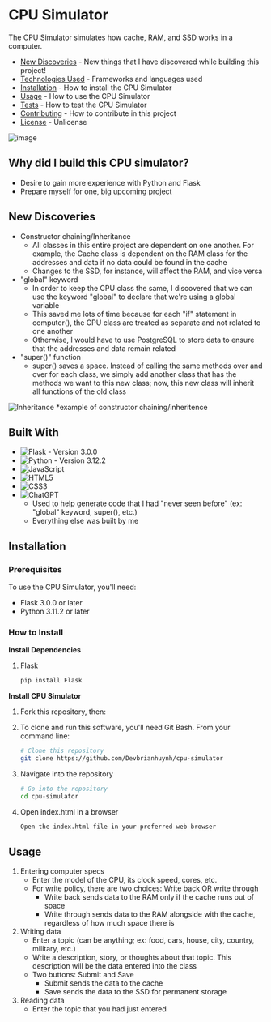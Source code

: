 # CPU Simulator
The CPU Simulator simulates how cache, RAM, and SSD works in a computer.  
- [New Discoveries](#discoveries) - New things that I have discovered while building this project!
- [Technologies Used](#technologies) - Frameworks and languages used
- [Installation](#installation) - How to install the CPU Simulator
- [Usage](#usage) - How to use the CPU Simulator
- [Tests](#tests) - How to test the CPU Simulator
- [Contributing](#contributing) - How to contribute in this project
- [License](#license) - Unlicense  

![image](https://github.com/Devbrianhuynh/cpu-simulator/assets/145720981/978fa604-1a7f-4961-a43b-c35c9da7afa8)

## Why did I build this CPU simulator?
- Desire to gain more experience with Python and Flask
- Prepare myself for one, big upcoming project

<a name='discoveries'></a>
## New Discoveries
- Constructor chaining/Inheritance
  - All classes in this entire project are dependent on one another. For example, the Cache class is dependent on the RAM class for the addresses and data if no data could be found in the cache
  - Changes to the SSD, for instance, will affect the RAM, and vice versa
- "global" keyword
   - In order to keep the CPU class the same, I discovered that we can use the keyword "global" to declare that we're using a global variable
   - This saved me lots of time because for each "if" statement in computer(), the CPU class are treated as separate and not related to one another
   - Otherwise, I would have to use PostgreSQL to store data to ensure that the addresses and data remain related
- "super()" function
  - super() saves a space. Instead of calling the same methods over and over for each class, we simply add another class that has the methods we want to this new class; now, this new class will inherit all functions of the old class  

![Inheritance](https://github.com/Devbrianhuynh/cpu-simulator/assets/145720981/ec3a4a7c-ad56-462f-9ea9-fb3cddc7da18)
*example of constructor chaining/inheritence

<a name='technologies'></a>
## Built With
- ![Flask](https://img.shields.io/badge/flask-%23000.svg?style=for-the-badge&logo=flask&logoColor=white) - Version 3.0.0
- ![Python](https://img.shields.io/badge/python-3670A0?style=for-the-badge&logo=python&logoColor=ffdd54) - Version 3.12.2
- ![JavaScript](https://img.shields.io/badge/javascript-%23323330.svg?style=for-the-badge&logo=javascript&logoColor=%23F7DF1E)
- ![HTML5](https://img.shields.io/badge/html5-%23E34F26.svg?style=for-the-badge&logo=html5&logoColor=white)
- ![CSS3](https://img.shields.io/badge/css3-%231572B6.svg?style=for-the-badge&logo=css3&logoColor=white)
- ![ChatGPT](https://img.shields.io/badge/chatGPT-74aa9c?style=for-the-badge&logo=openai&logoColor=white)
  - Used to help generate code that I had "never seen before" (ex: "global" keyword, super(), etc.)
  - Everything else was built by me

<a name='installation'></a>
## Installation
### Prerequisites
To use the CPU Simulator, you'll need:
- Flask 3.0.0 or later
- Python 3.11.2 or later

### How to Install  
**Install Dependencies**  

1. Flask
   ```bash
   pip install Flask
   ```

**Install CPU Simulator**  

1. Fork this repository, then:

2. To clone and run this software, you'll need Git Bash. From your command line:
    ```bash
    # Clone this repository
    git clone https://github.com/Devbrianhuynh/cpu-simulator
    ```
3. Navigate into the repository
    ```bash
    # Go into the repository
    cd cpu-simulator
    ```
4. Open index.html in a browser
    ```txt
    Open the index.html file in your preferred web browser
    ```

<a name='usage'></a>
## Usage
1. Entering computer specs
   - Enter the model of the CPU, its clock speed, cores, etc.
   - For write policy, there are two choices: Write back OR write through
     - Write back sends data to the RAM only if the cache runs out of space
     - Write through sends data to the RAM alongside with the cache, regardless of how much space there is
2. Writing data
   - Enter a topic (can be anything; ex: food, cars, house, city, country, military, etc.)
   - Write a description, story, or thoughts about that topic. This description will be the data entered into the class
   - Two buttons: Submit and Save
     - Submit sends the data to the cache
     - Save sends the data to the SSD for permanent storage
3. Reading data
   - Enter the topic that you had just entered  































